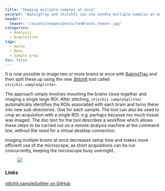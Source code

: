 ```yaml
---
title: "Imaging multiple samples at once"
excerpt: "BakingTray and StitchIt can now handle multiple samples at once"
header:
  teaser: "/assets/images/posts/twoBrains_teaser.jpg"
categories:
  - Analysis
  - Acquisition
tags: 
  - Hacks
  - News
  - Sample prep
toc: false
---
```

 
It is now possible to image two or more brains at once with [BakingTray](https://github.com/SainsburyWellcomeCentre/BakingTray) and then split these up using the new [StitchIt](https://github.com/SainsburyWellcomeCentre/StitchIt) tool called `stitchit.sampleSplitter`. 

The approach simply involves mounting the brains close together and imaging a single large ROI. 
After stitching, `stitchit.sampleSplitter` automatically identifies the ROIs associated with each brain and turns these into new sub-directories. 
One for each sample. 
The tool can also be used to crop an acquisition with a single ROI. e.g. perhaps because too much tissue was imaged. 
The doc text for the tool describes a workflow which allows these steps to be carried out on a remote analysis machine at the command line, without the need for a virtual desktop connection. 

Imaging multiple brains at once decreases setup time and makes more efficient use of the microscope, as short acquisitions can be run concurrently, keeping the microscope busy overnight.


<figure>
    <a href="{{ site.baseurl }}/assets/images/posts/twoBrains.png">
        <img src="{{ site.baseurl }}/assets/images/posts/twoBrains.png" >
    </a>
</figure>



### Links
[stitchit.sampleSplitter on GitHub](https://github.com/SainsburyWellcomeCentre/StitchIt/tree/master/code/%2Bstitchit/%40sampleSplitter)